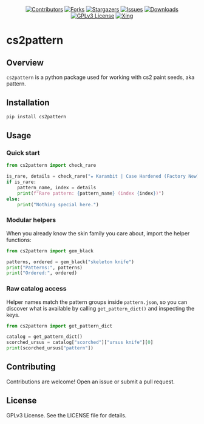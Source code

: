 <div id="shields" align="center">

<!-- PROJECT SHIELDS -->
[![Contributors][contributors-shield]][contributors-url]
[![Forks][forks-shield]][forks-url]
[![Stargazers][stars-shield]][stars-url]
[![Issues][issues-shield]][issues-url]
[![Downloads][downloads-shield]][downloads-url]
[![GPLv3 License][license-shield]][license-url]
[![Xing][xing-shield]][xing-url]
</div>

# cs2pattern

## Overview

`cs2pattern` is a python package used for working with cs2 paint seeds, aka pattern.

## Installation

```bash
pip install cs2pattern
```

## Usage

### Quick start

```python
from cs2pattern import check_rare

is_rare, details = check_rare("★ Karambit | Case Hardened (Factory New)", 941)
if is_rare:
    pattern_name, index = details
    print(f"Rare pattern: {pattern_name} (index {index})")
else:
    print("Nothing special here.")
```

### Modular helpers

When you already know the skin family you care about, import the helper functions:

```python
from cs2pattern import gem_black

patterns, ordered = gem_black("skeleton knife")
print("Patterns:", patterns)
print("Ordered:", ordered)
```

### Raw catalog access

Helper names match the pattern groups inside `pattern.json`, so you can discover what is available by calling `get_pattern_dict()` and inspecting the keys.

```python
from cs2pattern import get_pattern_dict

catalog = get_pattern_dict()
scorched_ursus = catalog["scorched"]["ursus knife"][0]
print(scorched_ursus["pattern"])
```

## Contributing
Contributions are welcome! Open an issue or submit a pull request.

## License
GPLv3 License. See the LICENSE file for details.

<!-- MARKDOWN LINKS & IMAGES -->
<!-- https://www.markdownguide.org/basic-syntax/#reference-style-links -->
[contributors-shield]: https://img.shields.io/github/contributors/Helyux/cs2pattern.svg?style=for-the-badge
[contributors-url]: https://github.com/Helyux/cs2pattern/graphs/contributors
[forks-shield]: https://img.shields.io/github/forks/Helyux/cs2pattern.svg?style=for-the-badge
[forks-url]: https://github.com/Helyux/cs2pattern/network/members
[stars-shield]: https://img.shields.io/github/stars/Helyux/cs2pattern.svg?style=for-the-badge
[stars-url]: https://github.com/Helyux/cs2pattern/stargazers
[issues-shield]: https://img.shields.io/github/issues/Helyux/cs2pattern.svg?style=for-the-badge
[issues-url]: https://github.com/Helyux/cs2pattern/issues
[downloads-shield]: https://img.shields.io/pepy/dt/cs2pattern?style=for-the-badge
[downloads-url]: https://pepy.tech/project/cs2pattern
[license-shield]: https://img.shields.io/badge/License-GPLv3-blue.svg?style=for-the-badge
[license-url]: https://github.com/Helyux/cs2pattern/blob/master/LICENSE
[xing-shield]: https://img.shields.io/static/v1?style=for-the-badge&message=Xing&color=006567&logo=Xing&logoColor=FFFFFF&label
[xing-url]: https://www.xing.com/profile/Lukas_Mahler10
